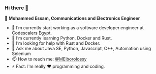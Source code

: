 ### Hi there 👋

🧔 **Mohammed Essam, Communications and Electronics Engineer**

- 🔭 I’m currently start working as a software developer engineer at Codescalers Egypt.
- 🌱 I’m currently learning Python, Docker and Rust.
- 🤔 I’m looking for help with Rust and Docker.
- 💬 Ask me about Java SE, Python, Javascript, C++, Automation using Selenium
- 📫 How to reach me: [@MElborolossy](https://twitter.com/MElborolossy)
- ⚡ Fact: I'm really :heart: programming and coding.
